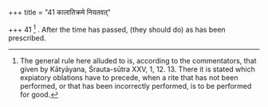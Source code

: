+++
title = "41 कालातिक्रमे नियतवत्"

+++
41 [^10] . After the time has passed, (they should do) as has been prescribed.


[^10]:  The general rule here alluded to is, according to the commentators, that given by Kātyāyana, Śrauta-sūtra XXV, 1, 12. 13. There it is stated which expiatory oblations have to precede, when a rite that has not been performed, or that has been incorrectly performed, is to be performed for good.

